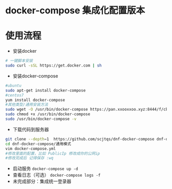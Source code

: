 # docker-compose 集成化配置版本

# 使用流程

+ 安装docker
```bash
# 一键脚本安装
sudo curl -sSL https://get.docker.com | sh
```
+ 安装docker-compose
```bash
#ubuntu
sudo apt-get install docker-compose
#centos7
yum install docker-compose
#其他类型/通用安装方法
sudo wget -O /usr/bin/docker-compose https://pan.xxooxxoo.xyz:8444/f/cbd9947cafe14e369977/?dl=1
sudo chmod +x /usr/bin/docker-compose
sudo /usr/bin/docker-compose -v

```
+ 下载代码到服务器
```bash
git clone --depth=1  https://github.com/scjtqs/dnf-docker-compose dnf-docker-compose
cd dnf-docker-compose/通用模式
vim docker-compose.yml
#修改里面的配置，比如 PublicIp 修改成你的公网ip
#修改完成后 记得保存 :wq
```
+ 启动服务 `docker-compose up -d`
+ 查看日志（可选） `docker-compose logs -f`
+ 未完成部分：集成统一登录器